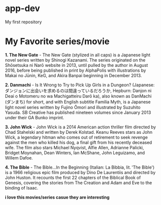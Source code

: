 # app-dev
My first repository
# **My Favorite series/movie**
**1. The New Gate** - The New Gate (stylized in all caps) is a Japanese light novel series written by Shinogi Kazanami. The series originated on the Shōsetsuka ni Narō website in 2013, until pulled by the author in August 2016, before being published in print by AlphaPolis with illustrations by Makai no Jūnin, KeG, and Akira Banpai beginning in December 2013.

**2. Danmachi** - Is It Wrong to Try to Pick Up Girls in a Dungeon? (Japanese: ダンジョンに出会いを求めるのは間違っているだろうか, Hepburn: Danjon ni Deai o Motomeru no wa Machigatteiru Darō ka), also known as DanMachi (ダンまち) for short, and with English subtitle Familia Myth, is a Japanese light novel series written by Fujino Ōmori and illustrated by Suzuhito Yasuda. SB Creative has published nineteen volumes since January 2013 under their GA Bunko imprint.

**3. John Wick** - John Wick is a 2014 American action thriller film directed by Chad Stahelski and written by Derek Kolstad. Keanu Reeves stars as John Wick, a legendary hitman who comes out of retirement to seek revenge against the men who killed his dog, a final gift from his recently deceased wife. The film also stars Michael Nyqvist, Alfie Allen, Adrianne Palicki, Bridget Moynahan, Dean Winters, Ian McShane, John Leguizamo, and Willem Dafoe.

**4. The Bible** - The Bible...In the Beginning (Italian: La Bibbia, lit. 'The Bible') is a 1966 religious epic film produced by Dino De Laurentiis and directed by John Huston. It recounts the first 22 chapters of the Biblical Book of Genesis, covering the stories from The Creation and Adam and Eve to the binding of Isaac.

**i love this movies/series casue they are interesting**
